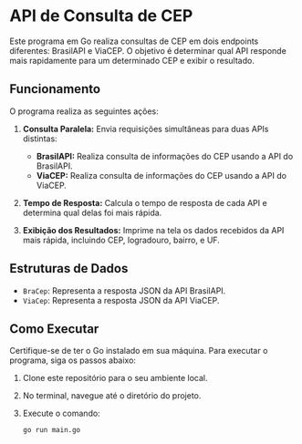 # API de Consulta de CEP

Este programa em Go realiza consultas de CEP em dois endpoints diferentes: BrasilAPI e ViaCEP. O objetivo é determinar qual API responde mais rapidamente para um determinado CEP e exibir o resultado. 

## Funcionamento

O programa realiza as seguintes ações:

1. **Consulta Paralela:** Envia requisições simultâneas para duas APIs distintas:
   - **BrasilAPI:** Realiza consulta de informações do CEP usando a API do BrasilAPI.
   - **ViaCEP:** Realiza consulta de informações do CEP usando a API do ViaCEP.

2. **Tempo de Resposta:** Calcula o tempo de resposta de cada API e determina qual delas foi mais rápida.

3. **Exibição dos Resultados:** Imprime na tela os dados recebidos da API mais rápida, incluindo CEP, logradouro, bairro, e UF.

## Estruturas de Dados

- `BraCep`: Representa a resposta JSON da API BrasilAPI.
- `ViaCep`: Representa a resposta JSON da API ViaCEP.

## Como Executar

Certifique-se de ter o Go instalado em sua máquina. Para executar o programa, siga os passos abaixo:

1. Clone este repositório para o seu ambiente local.
2. No terminal, navegue até o diretório do projeto.
3. Execute o comando: 

   ```bash
   go run main.go
